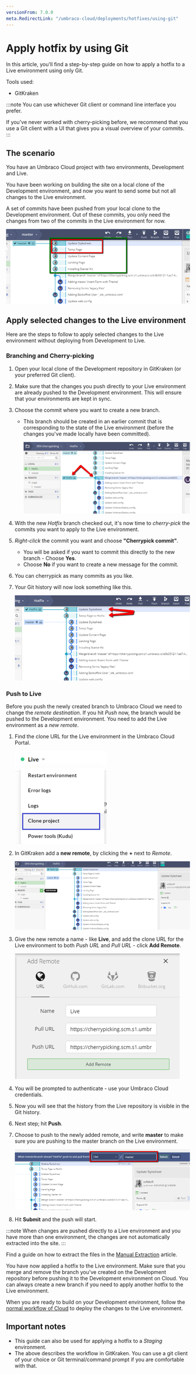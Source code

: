 ```yaml
---
versionFrom: 7.0.0
meta.RedirectLink: "/umbraco-cloud/deployments/hotfixes/using-git"
---
```


# Apply hotfix by using Git

In this article, you'll find a step-by-step guide on how to apply a hotfix to a Live environment using only Git.

Tools used:

* GitKraken

:::note
You can use whichever Git client or command line interface you prefer.

If you've never worked with cherry-picking before, we recommend that you use a Git client with a UI that gives you a visual overview of your commits.
:::

## The scenario

You have an Umbraco Cloud project with two environments, Development and Live.

You have been working on building the site on a local clone of the Development environment, and now you want to send some but not all changes to the Live environment.

A set of commits have been pushed from your local clone to the Development environment. Out of these commits, you only need the changes from two of the commits in the Live environment for now.

![Commits](images/commits-for-cherry.png)

## Apply selected changes to the Live environment

Here are the steps to follow to apply selected changes to the Live environment without deploying from Development to Live.

### Branching and Cherry-picking

1. Open your local clone of the Development repository in GitKraken (or your preferred Git client).
2. Make sure that the changes you push directly to your Live environment are already pushed to the Development environment. This will ensure that your environments are kept in sync.
3. Choose the commit where you want to create a new branch.
    * This branch should be created in an earlier commit that is corresponding to the state of the Live environment (before the changes you've made locally have been committed).

        ![Creating new branch](images/create-branch.png)

4. With the new _Hotfix_ branch checked out, it's now time to _cherry-pick_ the commits you want to apply to the Live environment.
5. _Right-click_ the commit you want and choose **"Cherrypick commit"**.
    * You will be asked if you want to commit this directly to the new branch - Choose **Yes**.
    * Choose **No** if you want to create a new message for the commit.
6. You can cherrypick as many commits as you like.
7. Your Git history will now look something like this.

    ![Cherrypicking](images/cherry-picked-commits.png)

### Push to Live

Before you push the newly created branch to Umbraco Cloud we need to change the _remote destination_. If you hit _Push_ now, the branch would be pushed to the Development environment. You need to add the Live environment as a _new remote_.

1. Find the clone URL for the Live environment in the Umbraco Cloud Portal.

    ![Live Clone URL](images/live-clone-URL_v10.png)

2. In GitKraken add a **new remote**, by clicking the **+** next to _Remote_.

    ![Add new remote](images/add-remote.png)

3. Give the new remote a name - like **Live**, and add the clone URL for the Live environment to both _Push URL_ and _Pull URL_ - click **Add Remote**.

    ![Add Live as remote](images/live-remote.png)

4. You will be prompted to authenticate - use your Umbraco Cloud credentials.
5. Now you will see that the history from the Live repository is visible in the Git history.
6. Next step; hit **Push**.
7. Choose to push to the newly added remote, and write **master** to make sure you are pushing to the master branch on the Live environment.

    ![Choose remote](images/choose-remote.png)

8. Hit **Submit** and the push will start.

:::note
When changes are pushed directly to a Live environment and you have more than one environment, the changes are not automatically extracted into the site.
:::

Find a guide on how to extract the files in the [Manual Extraction](../../../Set-Up/Power-Tools/Manual-extractions) article.

You have now applied a hotfix to the Live environment. Make sure that you merge and remove the branch you've created on the Development repository before pushing it to the Development environment on Cloud. You can always create a new branch if you need to apply another hotfix to the Live environment.

When you are ready to build on your Development environment, follow the [normal workflow of Cloud](../../) to deploy the changes to the Live environment.

## Important notes

* This guide can also be used for applying a hotfix to a _Staging_ environment.
* The above describes the workflow in GitKraken. You can use a git client of your choice or Git terminal/command prompt if you are comfortable with that.
